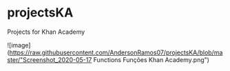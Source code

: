 # projectsKA
Projects for Khan Academy

![image](https://raw.githubusercontent.com/AndersonRamos07/projectsKA/blob/master/"Screenshot_2020-05-17 Functions Funções Khan Academy.png")
